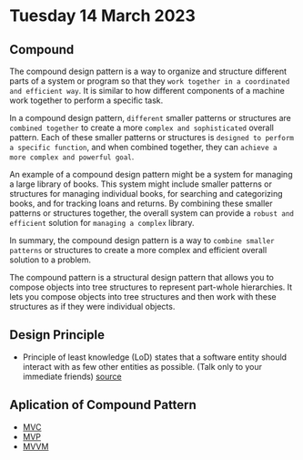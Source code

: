 # Tuesday 14 March 2023

## Compound

The compound design pattern is a way to organize and structure different parts of a system or program so that they `work together in a coordinated and efficient way`. It is similar to how different components of a machine work together to perform a specific task.

In a compound design pattern, `different` smaller patterns or structures are `combined together` to create a more `complex and sophisticated` overall pattern. Each of these smaller patterns or structures is `designed to perform a specific function`, and when combined together, they can `achieve a more complex and powerful goal`.

An example of a compound design pattern might be a system for managing a large library of books. This system might include smaller patterns or structures for managing individual books, for searching and categorizing books, and for tracking loans and returns. By combining these smaller patterns or structures together, the overall system can provide a `robust and efficient` solution for `managing a complex` library.

In summary, the compound design pattern is a way to `combine smaller patterns` or structures to create a more complex and efficient overall solution to a problem.

The compound pattern is a structural design pattern that allows you to compose objects into tree structures to represent part-whole hierarchies. It lets you compose objects into tree structures and then work with these structures as if they were individual objects.

## Design Principle

- Principle of least knowledge (LoD) states that a software entity should interact with as few other entities as possible. (Talk only to your immediate friends) [source](https://en.wikipedia.org/wiki/Principle_of_least_knowledge)

## Aplication of Compound Pattern

- [MVC](https://en.wikipedia.org/wiki/Model%E2%80%93view%E2%80%93controller)
- [MVP](https://en.wikipedia.org/wiki/Model%E2%80%93view%E2%80%93presenter)
- [MVVM](https://en.wikipedia.org/wiki/Model%E2%80%93view%E2%80%93viewmodel)
